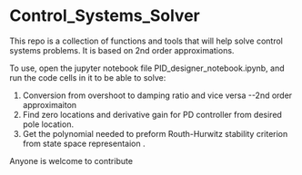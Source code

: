 # Control_Systems_Solver
This repo is a collection of functions and tools that will help solve control systems problems.
It is based on 2nd order approximations.

To use, open the jupyter notebook file PID_designer_notebook.ipynb, and run the code cells in it to be able to solve:
1. Conversion from overshoot to damping ratio and vice versa --2nd order approximaiton
2. Find zero locations and derivative gain for PD controller from desired pole location.
3. Get the polynomial needed to preform Routh-Hurwitz stability criterion from state space representaion .

Anyone is welcome to contribute 
